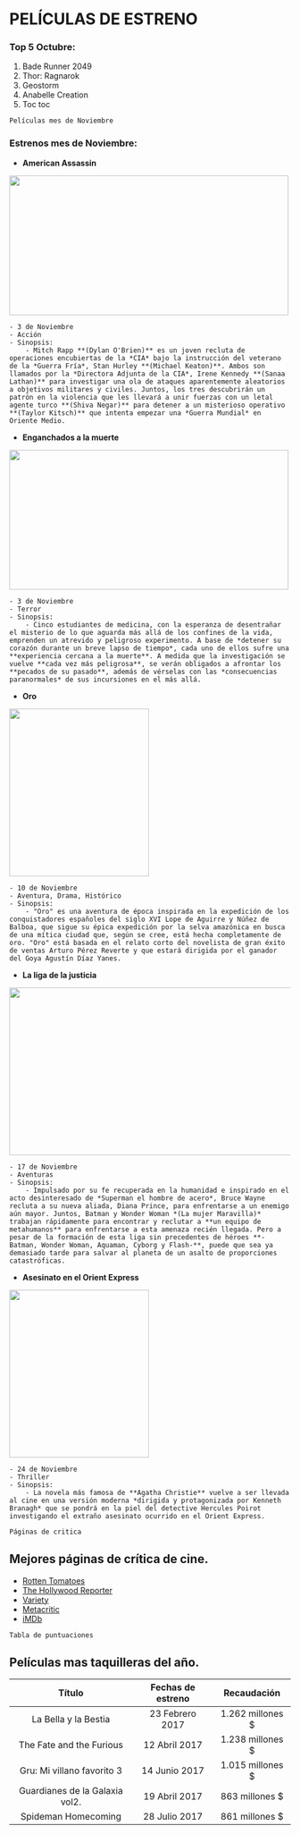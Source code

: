 
# PELÍCULAS DE ESTRENO

### Top 5 Octubre:
1. Bade Runner 2049
2. Thor: Ragnarok
3. Geostorm 
4. Anabelle Creation
5. Toc toc

~~~
Películas mes de Noviembre
~~~

### Estrenos mes de Noviembre:

- **American Assassin**
<img src ="http://cdn1-www.comingsoon.net/assets/uploads/gallery/american-assassin/aacp_01.jpg" width="500" height="250" />
    
    - 3 de Noviembre
    - Acción
    - Sinopsis:
        - Mitch Rapp **(Dylan O'Brien)** es un joven recluta de operaciones encubiertas de la *CIA* bajo la instrucción del veterano de la *Guerra Fría*, Stan Hurley **(Michael Keaton)**. Ambos son llamados por la *Directora Adjunta de la CIA*, Irene Kennedy **(Sanaa Lathan)** para investigar una ola de ataques aparentemente aleatorios a objetivos militares y civiles. Juntos, los tres descubrirán un patrón en la violencia que les llevará a unir fuerzas con un letal agente turco **(Shiva Negar)** para detener a un misterioso operativo **(Taylor Kitsch)** que intenta empezar una *Guerra Mundial* en Oriente Medio.

- **Enganchados a la muerte**
<img src="https://i.ytimg.com/vi/R0tiHmyrX9M/maxresdefault.jpg" width="500" height="250" />
    
    - 3 de Noviembre
    - Terror
    - Sinopsis:
        - Cinco estudiantes de medicina, con la esperanza de desentrañar el misterio de lo que aguarda más allá de los confines de la vida, emprenden un atrevido y peligroso experimento. A base de *detener su corazón durante un breve lapso de tiempo*, cada uno de ellos sufre una **experiencia cercana a la muerte**. A medida que la investigación se vuelve **cada vez más peligrosa**, se verán obligados a afrontar los **pecados de su pasado**, además de vérselas con las *consecuencias paranormales* de sus incursiones en el más allá.
        
- **Oro**
<img src="https://noescinetodoloquereluce.com/wp-content/uploads/2017/07/Oro-teaser-poster.jpg" width="250" height="300" />
    
    - 10 de Noviembre
    - Aventura, Drama, Histórico
    - Sinopsis:
        - "Oro" es una aventura de época inspirada en la expedición de los conquistadores españoles del siglo XVI Lope de Aguirre y Núñez de Balboa, que sigue su épica expedición por la selva amazónica en busca de una mítica ciudad que, según se cree, está hecha completamente de oro. "Oro" está basada en el relato corto del novelista de gran éxito de ventas Arturo Pérez Reverte y que estará dirigida por el ganador del Goya Agustín Díaz Yanes.
        
- **La liga de la justicia**
<img src="https://i.ytimg.com/vi/eaal9HyyIMk/maxresdefault.jpg" width="600" height="300" />
    
    - 17 de Noviembre
    - Aventuras
    - Sinopsis:
        - Impulsado por su fe recuperada en la humanidad e inspirado en el acto desinteresado de *Superman el hombre de acero*, Bruce Wayne recluta a su nueva aliada, Diana Prince, para enfrentarse a un enemigo aún mayor. Juntos, Batman y Wonder Woman *(La mujer Maravilla)* trabajan rápidamente para encontrar y reclutar a **un equipo de metahumanos** para enfrentarse a esta amenaza recién llegada. Pero a pesar de la formación de esta liga sin precedentes de héroes **-Batman, Wonder Woman, Aquaman, Cyborg y Flash-**, puede que sea ya demasiado tarde para salvar al planeta de un asalto de proporciones catastróficas.
        
- **Asesinato en el Orient Express**
<img src="https://pics.filmaffinity.com/murder_on_the_orient_express-328389244-large.jpg" width="250" height="300" />
    
    - 24 de Noviembre
    - Thriller
    - Sinopsis:
        - La novela más famosa de **Agatha Christie** vuelve a ser llevada al cine en una versión moderna *dirigida y protagonizada por Kenneth Branagh* que se pondrá en la piel del detective Hercules Poirot investigando el extraño asesinato ocurrido en el Orient Express.
        

~~~
Páginas de critica
~~~

## Mejores páginas de crítica de cine.
- [Rotten Tomatoes](https://www.rottentomatoes.com/)
- [The Hollywood Reporter](http://www.hollywoodreporter.com/)
- [Variety](http://variety.com/)
- [Metacritic](http://www.metacritic.com/)
- [iMDb](http://www.imdb.com)


~~~
Tabla de puntuaciones
~~~

## Películas mas taquilleras del año.

|             Título            | Fechas de estreno| Recaudación      |
| :---------------------------: |:----------------:| :---------------:|
| La Bella y la Bestia          | 23 Febrero 2017  | 1.262 millones $ |
| The Fate and the Furious      | 12 Abril 2017    | 1.238 millones $ |
| Gru: Mi villano favorito 3    | 14 Junio 2017    | 1.015 millones $ |
| Guardianes de la Galaxia vol2.| 19 Abril 2017    | 863 millones $   |
| Spideman Homecoming           | 28 Julio 2017    | 861 millones $   |

